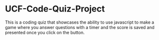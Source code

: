 # UCF-Code-Quiz-Project

This is a coding quiz that showcases the ability to use javascript to make a game where you answer questions with a timer and the score is saved and presented once you click on the button.
